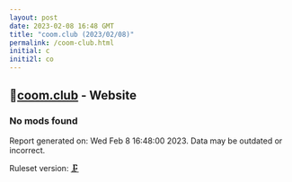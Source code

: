 ```yaml
---
layout: post
date: 2023-02-08 16:48 GMT
title: "coom.club (2023/02/08)"
permalink: /coom-club.html
initial: c
initi2l: co
---
```


## 🐘[coom.club](https://coom.club) - Website

### No mods found

Report generated on: Wed Feb  8 16:48:00 2023. Data may be outdated or incorrect.

Ruleset version: [🗜](/version-clamp)
